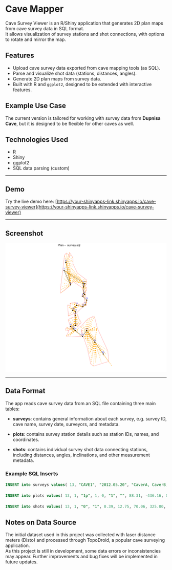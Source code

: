 # Cave Mapper

Cave Survey Viewer is an R/Shiny application that generates 2D plan maps from cave survey data in SQL format.  
It allows visualization of survey stations and shot connections, with options to rotate and mirror the map.

## Features

- Upload cave survey data exported from cave mapping tools (as SQL).
- Parse and visualize shot data (stations, distances, angles).
- Generate 2D plan maps from survey data.
- Built with R and `ggplot2`, designed to be extended with interactive features.

## Example Use Case

The current version is tailored for working with survey data from **Dupnisa Cave**, but it is designed to be flexible for other caves as well.

## Technologies Used

- R
- Shiny
- ggplot2
- SQL data parsing (custom)

---

## Demo

Try the live demo here: [https://your-shinyapps-link.shinyapps.io/cave-survey-viewer](https://your-shinyapps-link.shinyapps.io/cave-survey-viewer)

---

## Screenshot

![Application Screenshot](cave-mapper-v1.png)

---
## Data Format

The app reads cave survey data from an SQL file containing three main tables:

- **surveys**: contains general information about each survey, e.g. survey ID, cave name, survey date, surveyors, and metadata.

- **plots**: contains survey station details such as station IDs, names, and coordinates.

- **shots**: contains individual survey shot data connecting stations, including distances, angles, inclinations, and other measurement metadata.

### Example SQL Inserts

```sql
INSERT into surveys values( 13, "CAVE1", "2012.05.20", "CaverA, CaverB, CaverC,", 1080.0000, "17 may 2025", "0", 0, 0, 0 );

INSERT into plots values( 13, 1, "1p", 1, 0, "1", "", 88.31, -436.16, 0.57, 0.00, 0.00, "", "", 0, 0, -1.00 );

INSERT into shots values( 13, 1, "0", "1", 0.39, 12.75, 70.06, 325.00, 23979.00, 27517.00, -59.17, 1, 0, 0, 0, "", 0, 1337538074, 0, 0.00, "00:13:43:A6:2F:6C" );
```
## Notes on Data Source

The initial dataset used in this project was collected with laser distance meters (Disto) and processed through TopoDroid, a popular cave surveying application.  
As this project is still in development, some data errors or inconsistencies may appear. Further improvements and bug fixes will be implemented in future updates.


